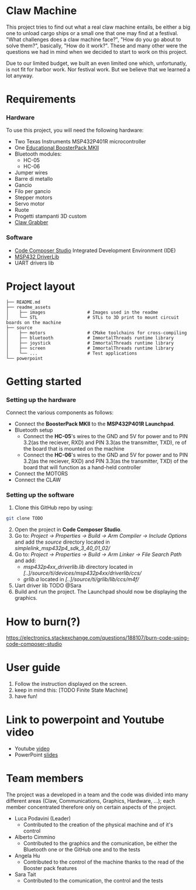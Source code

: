 # Claw Machine

This project tries to find out what a real claw machine entails, be either a big one to unload cargo ships or a small one that one may find at a festival. "What challenges does a claw machine face?", "How do you go about to solve them?", basically, "How do it work?". These and many other were the questions we had in mind when we decided to start to work on this project.

Due to our limited budget, we built an even limited one which, unfortunatly, is not fit for harbor work. Nor festival work. But we believe that we learned a lot anyway.

# Requirements

### Hardware

To use this project, you will need the following hardware:

- Two Texas Instruments MSP432P401R microcontroller
- One [Educational BoosterPack MKII](https://www.ti.com/tool/BOOSTXL-EDUMKII)
- Bluetooth modules:
  - HC-05
  - HC-06
- Jumper wires
- Barre di metallo
- Gancio
- Filo per gancio
- Stepper motors
- Servo motor
- Ruote
- Progetti stampanti 3D custom
- [Claw Grabber](https://www.thingiverse.com/thing:4826548/files)

### Software

- [Code Composer Studio](https://www.ti.com/tool/CCSTUDIO) Integrated Development Environment (IDE)
- [MSP432 DriverLib](https://www.ti.com/tool/download/SIMPLELINK-MSP432-SDK/3.40.01.02)
- UART drivers lib

# Project layout

```
├── README.md
├── readme_assets
│    ├── images                # Images used in the readme
│    └── STL                   # STLs to 3D print to mount circuit boards on the machine
├── source
│    ├── motors                # CMake toolchains for cross-compiling
│    ├── bluetooth             # ImmortalThreads runtime library
│    ├── joystick              # ImmortalThreads runtime library
│    ├── screen                # ImmortalThreads runtime library
│    └── ...                   # Test applications
└── powerpoint
```

# Getting started

### Setting up the hardware

Connect the various components as follows:

- Connect the **BoosterPack MKII** to the **MSP432P401R Launchpad**.
- Bluetooth setup
  - Connect the **HC-05**'s wires to the GND and 5V for power and to PIN 3.2(as the reciever, RXD) and PIN 3.3(as the transmitter, TXD), re of the board that is mounted on the machine
  - Connect the **HC-06**'s wires to the GND and 5V for power and to PIN 3.2(as the reciever, RXD) and PIN 3.3(as the transmitter, TXD) of the board that will function as a hand-held controller
- Connect the MOTORS
- Connect the CLAW

### Setting up the software

1. Clone this GitHub repo by using:

```sh
git clone TODO
```

2. Open the project in **Code Composer Studio**.
3. Go to: _Project → Properties → Build → Arm Compiler → Include Options_ and add the _source_ directory located in _simplelink_msp432p4_sdk_3_40_01_02/_
4. Go to: _Project → Properties → Build → Arm Linker → File Search Path_ and add:
   - _msp432p4xx_driverlib.lib_ directory located in _[..]/source/ti/devices/msp432p4xx/driverlib/ccs/_
   - _grlib.a_ located in _[..]/source/ti/grlib/lib/ccs/m4f/_
5. Uart driver lib TODO @Sara
6. Build and run the project. The Launchpad should now be displaying the graphics.

# How to burn(?)

https://electronics.stackexchange.com/questions/188107/burn-code-using-code-composer-studio

# User guide

1. Follow the instruction displayed on the screen.
2. keep in mind this:
   [TODO Finite State Machine]
3. have fun!

# Link to powerpoint and Youtube video

- Youtube [video](todo)
- PowerPoint [slides](todo)

# Team members

The project was a developed in a team and the code was divided into many different areas (Claw, Communications, Graphics, Hardware, ...); each member concentrated therefore only on certain aspects of the project.

- Luca Podavini (Leader)
  - Contributed to the creation of the physical machine and of it's control
- Alberto Cimmino
  - Contributed to the graphics and the comunication, be either the Bluetooth one or the GitHub one and to the tests
- Angela Hu
  - Contributed to the control of the machine thanks to the read of the Booster pack features
- Sara Tait
  - Contributed to the comunication, the control and the tests
